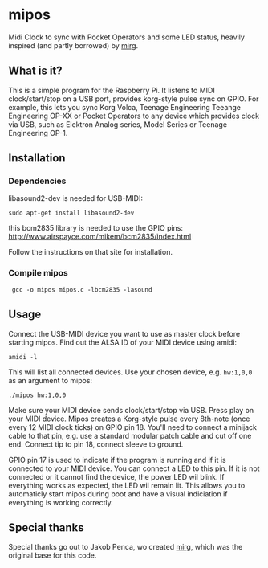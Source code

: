 # mipos

Midi Clock to sync with Pocket Operators and some LED status, heavily inspired (and partly borrowed) by [mirg](https://github.com/jpenca/mirg).

## What is it?

This is a simple program for the Raspberry Pi. It listens to MIDI clock/start/stop on a USB port, provides korg-style pulse sync on GPIO. For example, this lets you sync Korg Volca, Teenage Engineering Teeange Engineering OP-XX or Pocket Operators to any device which provides clock via USB, such as Elektron Analog series, Model Series or Teenage Engineering OP-1.

## Installation

### Dependencies

libasound2-dev is needed for USB-MIDI:

    sudo apt-get install libasound2-dev

this bcm2835 library is needed to use the GPIO pins: <http://www.airspayce.com/mikem/bcm2835/index.html>

Follow the instructions on that site for installation.

### Compile mipos

     gcc -o mipos mipos.c -lbcm2835 -lasound

## Usage

Connect the USB-MIDI device you want to use as master clock before starting mipos.
Find out the ALSA ID of your MIDI device using amidi:

    amidi -l

This will list all connected devices. Use your chosen device, e.g. `hw:1,0,0` as an argument to mipos:

    ./mipos hw:1,0,0

Make sure your MIDI device sends clock/start/stop via USB. Press play on your MIDI device. Mipos creates a Korg-style pulse every 8th-note (once every 12 MIDI clock ticks) on GPIO pin 18. You'll need to connect a minijack cable to that pin, e.g. use a standard modular patch cable and cut off one end. Connect tip to pin 18, connect sleeve to ground.

GPIO pin 17 is used to indicate if the program is running and if it is connected to your MIDI device. You can connect a LED to this pin. If it is not connected or it cannot find the device, the power LED wil blink. If everything works as expected, the LED wil remain lit. This allows you to automaticly start mipos during boot and have a visual indiciation if everything is working correctly.

## Special thanks

Special thanks go out to Jakob Penca, wo created [mirg](https://github.com/jpenca/mirg), which was the original base for this code.
